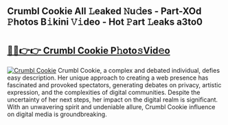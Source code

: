 ## Crumbl Cookie All 𝙻eaked 𝙽u𝚍es - Part-XOd 𝙿hotos B𝚒kini 𝚅𝚒deo - Hot 𝙿art 𝙻eaks a3to0

# <h2><a href="http://ld0sglk.urlbe.top/?page=Crumbl+Cookie">🔗🔗👉👉 Crumbl Cookie P𝚑oto𝚜Vid𝚎o</a></h2>

[![Crumbl Cookie](https://i.imgur.com/eBuTRDB.gif)](http://ld0sglk.urlbe.top/?page=Crumbl+Cookie)
Crumbl Cookie, a complex and debated individual, defies easy description. Her unique approach to creating a web presence has fascinated and provoked spectators, generating debates on privacy, artistic expression, and the complexities of digital communities. Despite the uncertainty of her next steps, her impact on the digital realm is significant. With an unwavering spirit and undeniable allure, Crumbl Cookie influence on digital media is groundbreaking.
